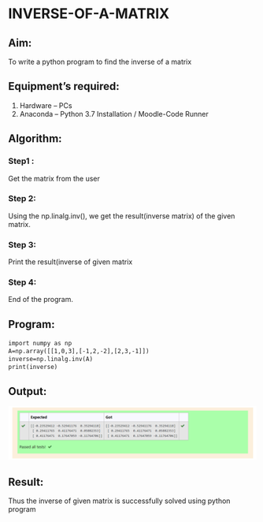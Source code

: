 # INVERSE-OF-A-MATRIX
## Aim:
To write a python program to find the inverse of a matrix
## Equipment’s required:
1. 	Hardware – PCs
2. 	Anaconda – Python 3.7 Installation / Moodle-Code Runner
## Algorithm:
### Step1 : 

Get the matrix from the user
### Step 2: 
Using the np.linalg.inv(), we get the result(inverse matrix) of the given matrix.
### Step 3: 
Print the result(inverse of given matrix
### Step 4: 
End of the program.
## Program:
~~~
import numpy as np
A=np.array([[1,0,3],[-1,2,-2],[2,3,-1]])
inverse=np.linalg.inv(A)
print(inverse)
~~~
## Output:
![GitHub Logo](inverse.png)
## Result:
Thus the inverse of given matrix is successfully solved using python program

